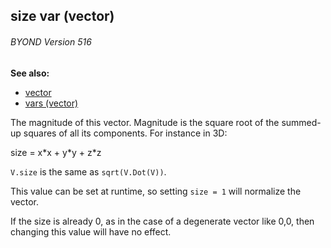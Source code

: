 ## size var (vector) 
###### BYOND Version 516
**See also:**
+   [vector](/ref/vector.md) 
+   [vars (vector)](/ref/vector/var.md) 

The magnitude of this vector. Magnitude is the square root of
the summed-up squares of all its components. For instance in 3D:


size = x\*x + y\*y + z\*z 

`V.size` is the same as
`sqrt(V.Dot(V))`. 

This value can be set at runtime, so setting
`size = 1` will normalize the vector. 

If the size is already 0,
as in the case of a degenerate vector like 0,0, then changing this value
will have no effect.
